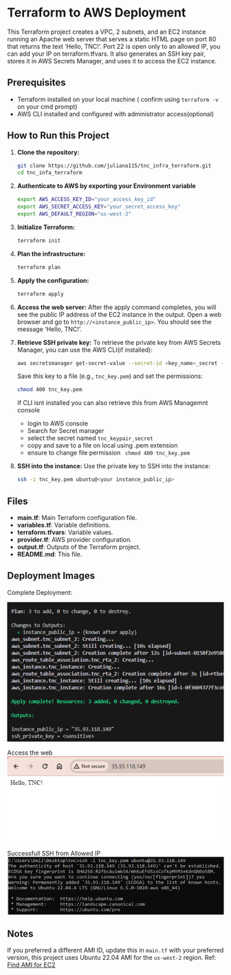 # Terraform to AWS Deployment 

This Terraform project creates a VPC, 2 subnets, and an EC2 instance running an Apache web server that serves a static HTML page on port 80 that returns the text ‘Hello, TNC!’. Port 22 is open only to an allowed IP, you can add your IP on terraform.tfvars. It also generates an SSH key pair, stores it in AWS Secrets Manager, and uses it to access the EC2 instance.

## Prerequisites

- Terraform installed on your local machine ( confirm using `terraform -v` on your cmd prompt)
- AWS CLI installed and configured with administrator access(optional)

## How to Run this Project

1. **Clone the repository:**
    ```sh
    git clone https://github.com/juliana115/tnc_infra_terraform.git
    cd tnc_infa_terraform
    ```

2. **Authenticate to AWS by exporting your Environment variable**
  
    ```sh
    export AWS_ACCESS_KEY_ID="your_access_key_id"
    export AWS_SECRET_ACCESS_KEY="your_secret_access_key"
    export AWS_DEFAULT_REGION="us-west-2"
   
    ```

3. **Initialize Terraform:**
    ```sh
    terraform init
    ```

4. **Plan the infrastructure:**
    ```sh
    terraform plan
    ```

5. **Apply the configuration:**
    ```sh
    terraform apply
    ```

6. **Access the web server:**
    After the apply command completes, you will see the public IP address of the EC2 instance in the output. Open a web browser and go to `http://<instance_public_ip>`. You should see the message ‘Hello, TNC!’.

7. **Retrieve SSH private key:**
    To retrieve the private key from AWS Secrets Manager, you can use the AWS CLI(if installed):
    ```sh
    aws secretsmanager get-secret-value --secret-id <key_name>_secret --query SecretString --output text
    ```
    Save this key to a file (e.g., `tnc_key.pem`) and set the permissions:
    ```sh
    chmod 400 tnc_key.pem
    ```

    If CLI isnt installed you can also retrieve this from AWS Managemnt console
     - login to AWS console 
     - Search for Secret manager
     - select the secret named `tnc_keypair_secret`
     - copy and save to a file on local using .pem extension
     - ensure to change file permission ` chmod 400 tnc_key.pem`


8. **SSH into the instance:**
    Use the private key to SSH into the instance:
    ```sh
    ssh -i tnc_key.pem ubuntu@<your instance_public_ip>
    ```

## Files

- **main.tf**: Main Terraform configuration file.
- **variables.tf**: Variable definitions.
- **terraform.tfvars**: Variable values.
- **provider.tf**: AWS provider configuration.
- **output.tf**: Outputs of the Terraform project.
- **README.md**: This file.

## Deployment Images
Complete Deployment:

![alt text](image-1.png)

Access the web
![alt text](image.png)

Successfull SSH from Allowed IP
![alt text](image-2.png)

## Notes

If you preferred a different AMI ID, update this  in `main.tf` with your preferred version, this project uses Ubuntu 22.04 AMI for the `us-west-2` region.
Ref: [Find AMI for EC2 ](https://cloud-images.ubuntu.com/locator/ec2/)
